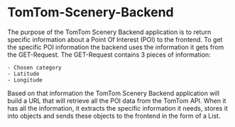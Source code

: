# TomTom-Scenery-Backend

The purpose of the TomTom Scenery Backend application is to return specific information about a Point Of Interest (POI) to the frontend. To get the specific POI information the backend uses the information it gets from the GET-Request. The GET-Request contains 3 pieces of information:

    - Chosen category
    - Latitude
    - Longitude

Based on that information the TomTom Scenery Backend application will build a URL that will retrieve all the POI data from the TomTom API. When it has all the information, it extracts the specific information it needs, stores it into objects and sends these objects to the frontend in the form of a List.
